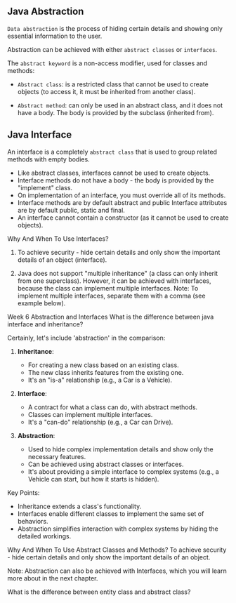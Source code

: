 ## Java Abstraction
`Data abstraction` is the process of hiding certain details and showing only essential information to the user.<br>

Abstraction can be achieved with either `abstract classes` or `interfaces`.<br>

The `abstract keyword` is a non-access modifier, used for classes and methods:

- `Abstract class`: is a restricted class that cannot be used to create objects (to access it, it must be inherited from another class).

- `Abstract method`: can only be used in an abstract class, and it does not have a body. The body is provided by the subclass (inherited from).

## Java Interface
An interface is a completely `abstract class` that is used to group related methods with empty bodies.

- Like abstract classes, interfaces cannot be used to create objects.
- Interface methods do not have a body - the body is provided by the "implement" class.
- On implementation of an interface, you must override all of its methods.
- Interface methods are by default abstract and public
Interface attributes are by default public, static and final.
- An interface cannot contain a constructor (as it cannot be used to create objects).

Why And When To Use Interfaces?
1) To achieve security - hide certain details and only show the important details of an object (interface).

2) Java does not support "multiple inheritance" (a class can only inherit from one superclass). However, it can be achieved with interfaces, because the class can implement multiple interfaces. Note: To implement multiple interfaces, separate them with a comma (see example below).


 Week 6 Abstraction and Interfaces
What is the difference between java interface and inheritance?
 




 Certainly, let's include 'abstraction' in the comparison:

1. **Inheritance**:
   - For creating a new class based on an existing class.
   - The new class inherits features from the existing one.
   - It's an "is-a" relationship (e.g., a Car is a Vehicle).

2. **Interface**:
   - A contract for what a class can do, with abstract methods.
   - Classes can implement multiple interfaces.
   - It's a "can-do" relationship (e.g., a Car can Drive).

3. **Abstraction**:
   - Used to hide complex implementation details and show only the necessary features.
   - Can be achieved using abstract classes or interfaces.
   - It's about providing a simple interface to complex systems (e.g., a Vehicle can start, but how it starts is hidden).

Key Points:
- Inheritance extends a class's functionality.
- Interfaces enable different classes to implement the same set of behaviors.
- Abstraction simplifies interaction with complex systems by hiding the detailed workings.


Why And When To Use Abstract Classes and Methods?
To achieve security - hide certain details and only show the important details of an object.

Note: Abstraction can also be achieved with Interfaces, which you will learn more about in the next chapter.




What is the difference between entity class and abstract class?

